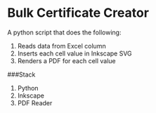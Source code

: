 # Bulk Certificate Creator

A python script that does the following:
1. Reads data from Excel column
2. Inserts each cell value in Inkscape SVG
3. Renders a PDF for each cell value

###Stack
1. Python
2. Inkscape
3. PDF Reader
